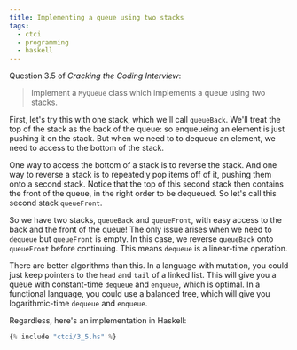```yaml
---
title: Implementing a queue using two stacks
tags:
  - ctci
  - programming
  - haskell
---
```


Question 3.5 of _Cracking the Coding Interview_:

> Implement a `MyQueue` class which implements a queue using two stacks.

First, let's try this with one stack,
which we'll call `queueBack`.
We'll treat the top of the stack as the back of the queue:
so enqueueing an element is just pushing it on the stack.
But when we need to to dequeue an element,
we need to access to the bottom of the stack.

One way to access the bottom of a stack
is to reverse the stack.
And one way to reverse a stack
is to repeatedly pop items off of it,
pushing them onto a second stack.
Notice that the top of this second stack
then contains the front of the queue,
in the right order to be dequeued.
So let's call this second stack `queueFront`.

So we have two stacks,
`queueBack` and `queueFront`,
with easy access to the back and the front of the queue!
The only issue arises when we need to `dequeue`
but `queueFront` is empty.
In this case, we reverse `queueBack` onto `queueFront`
before continuing.
This means `dequeue` is a linear-time operation.

There are better algorithms than this.
In a language with mutation,
you could just keep pointers to the `head` and `tail` of a linked list.
This will give you a queue with constant-time `dequeue` and `enqueue`,
which is optimal.
In a functional language,
you could use a balanced tree,
which will give you logarithmic-time `dequeue` and `enqueue`.

Regardless, here's an implementation in Haskell:

```haskell
{% include "ctci/3_5.hs" %}
```
